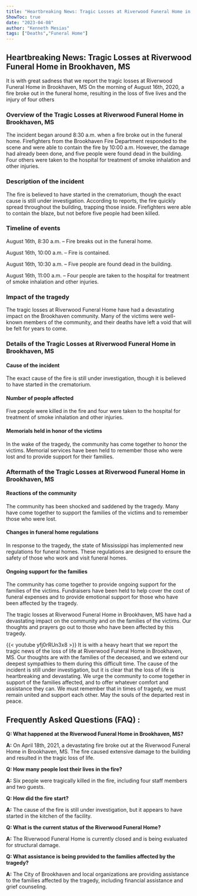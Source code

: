 ```yaml
---
title: "Heartbreaking News: Tragic Losses at Riverwood Funeral Home in Brookhaven, MS"
ShowToc: true 
date: "2023-04-08"
author: "Kenneth Mesias" 
tags: ["Deaths","Funeral Home"]
---
```

## Heartbreaking News: Tragic Losses at Riverwood Funeral Home in Brookhaven, MS

It is with great sadness that we report the tragic losses at Riverwood Funeral Home in Brookhaven, MS On the morning of August 16th, 2020, a fire broke out in the funeral home, resulting in the loss of five lives and the injury of four others 

### Overview of the Tragic Losses at Riverwood Funeral Home in Brookhaven, MS

The incident began around 8:30 a.m. when a fire broke out in the funeral home. Firefighters from the Brookhaven Fire Department responded to the scene and were able to contain the fire by 10:00 a.m. However, the damage had already been done, and five people were found dead in the building. Four others were taken to the hospital for treatment of smoke inhalation and other injuries. 

### Description of the incident

The fire is believed to have started in the crematorium, though the exact cause is still under investigation. According to reports, the fire quickly spread throughout the building, trapping those inside. Firefighters were able to contain the blaze, but not before five people had been killed. 

### Timeline of events

August 16th, 8:30 a.m. – Fire breaks out in the funeral home.

August 16th, 10:00 a.m. – Fire is contained.

August 16th, 10:30 a.m. – Five people are found dead in the building.

August 16th, 11:00 a.m. – Four people are taken to the hospital for treatment of smoke inhalation and other injuries.

### Impact of the tragedy

The tragic losses at Riverwood Funeral Home have had a devastating impact on the Brookhaven community. Many of the victims were well-known members of the community, and their deaths have left a void that will be felt for years to come. 

### Details of the Tragic Losses at Riverwood Funeral Home in Brookhaven, MS

#### Cause of the incident

The exact cause of the fire is still under investigation, though it is believed to have started in the crematorium. 

#### Number of people affected

Five people were killed in the fire and four were taken to the hospital for treatment of smoke inhalation and other injuries.

#### Memorials held in honor of the victims

In the wake of the tragedy, the community has come together to honor the victims. Memorial services have been held to remember those who were lost and to provide support for their families. 

### Aftermath of the Tragic Losses at Riverwood Funeral Home in Brookhaven, MS

#### Reactions of the community

The community has been shocked and saddened by the tragedy. Many have come together to support the families of the victims and to remember those who were lost. 

#### Changes in funeral home regulations

In response to the tragedy, the state of Mississippi has implemented new regulations for funeral homes. These regulations are designed to ensure the safety of those who work and visit funeral homes. 

#### Ongoing support for the families

The community has come together to provide ongoing support for the families of the victims. Fundraisers have been held to help cover the cost of funeral expenses and to provide emotional support for those who have been affected by the tragedy. 

The tragic losses at Riverwood Funeral Home in Brookhaven, MS have had a devastating impact on the community and on the families of the victims. Our thoughts and prayers go out to those who have been affected by this tragedy.

{{< youtube yfj0rRUn3x8 >}} 
It is with a heavy heart that we report the tragic news of the loss of life at Riverwood Funeral Home in Brookhaven, MS. Our thoughts are with the families of the deceased, and we extend our deepest sympathies to them during this difficult time. The cause of the incident is still under investigation, but it is clear that the loss of life is heartbreaking and devastating. We urge the community to come together in support of the families affected, and to offer whatever comfort and assistance they can. We must remember that in times of tragedy, we must remain united and support each other. May the souls of the departed rest in peace.

## Frequently Asked Questions (FAQ) :
**Q: What happened at the Riverwood Funeral Home in Brookhaven, MS?**

**A:** On April 18th, 2021, a devastating fire broke out at the Riverwood Funeral Home in Brookhaven, MS. The fire caused extensive damage to the building and resulted in the tragic loss of life.

**Q: How many people lost their lives in the fire?**

**A:** Six people were tragically killed in the fire, including four staff members and two guests.

**Q: How did the fire start?**

**A:** The cause of the fire is still under investigation, but it appears to have started in the kitchen of the facility.

**Q: What is the current status of the Riverwood Funeral Home?**

**A:** The Riverwood Funeral Home is currently closed and is being evaluated for structural damage. 

**Q: What assistance is being provided to the families affected by the tragedy?**

**A:** The City of Brookhaven and local organizations are providing assistance to the families affected by the tragedy, including financial assistance and grief counseling.



